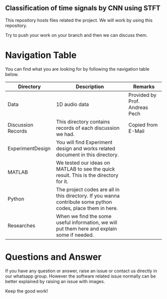## Classification of time signals by CNN using STFT

This repository hosts files related the project. We will work by using this repository.

Try to push your work on your branch and then we can discuss them. 

# Navigation Table
You can find what you are looking for by following the navigation table below.

| Directory          	| Description                                                                                                 	| Remarks                        	|
|--------------------	|-------------------------------------------------------------------------------------------------------------	|--------------------------------	|
| Data               	| 1D audio data                                                                                               	| Provided by Prof. Andreas Pech 	|
| Discussion Records 	| This directory contains records of each discussion we had.                                                  	| Copied from E-Mail             	|
| ExperimentDesign   	| You will find Experiment design and works related document in this directory.                               	|                                	|
| MATLAB             	| We tested our ideas on MATLAB to see the quick result. This is the directory for it.                        	|                                	|
| Python             	| The project codes are all in this directory. If you wanna contribute some python codes, place them in here. 	|                                	|
| Researches         	| When we find the some useful information, we will put them here and explain some if needed.                 	|                                	|


# Questions and Answer
If you have any question or answer, raise an issue or contact us directly in our whatsapp group. 
However the software related issue normally can be better explained by raising an issue with images.

Keep the good work! 

